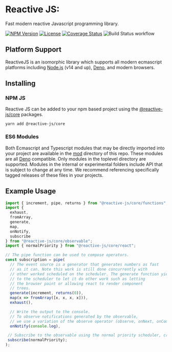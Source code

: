 # Reactive JS:

Fast modern reactive Javascript programming library.

[![NPM Version](https://img.shields.io/npm/v/@reactive-js/core.svg)](https://npmjs.com/package/@reactive-js/core) [![License](https://img.shields.io/npm/l/@reactive-js/core.svg)](https://npmjs.com/package/@reactive-js/core) [![Coverage Status](https://coveralls.io/repos/github/bordoley/reactive-js/badge.svg?branch=master)](https://coveralls.io/github/bordoley/reactive-js?branch=master) ![Build Status workflow](https://github.com/bordoley/reactive-js/actions/workflows/build-test/badge.svg)


## Platform Support

ReactiveJS is an isomorphic library which supports all modern ecmascript platforms including [Node.js](https://nodejs.org/) (v14 and up), [Deno](https://deno.land/), and modern browsers.

## Installing

### NPM JS

Reactive JS can be added to your npm based project using the [@reactive-js/core](https://www.npmjs.com/@reactive-js/core) packages.

```
yarn add @reactive-js/core
```

### ES6 Modules

Both Ecmascript and Typescript modules that may be directly imported into your project are available in the [mod](./mod) directory of this repo. These modules are all [Deno](https://deno.land/) compatible. Only modules in the toplevel directory are supported. Modules in the internal or experimental folders include API that is subject to change at any time. We recommend referencing specifically tagged releases of these files in your projects.

## Example Usage

```typescript
import { increment, pipe, returns } from "@reactive-js/core/functions";
import {
  exhaust,
  fromArray,
  generate,
  map,
  onNotify,
  subscribe
} from "@reactive-js/core/observable";
import { normalPriority } from "@reactive-js/core/react";

// The pipe function can be used to compose operators.
const subscription = pipe(
  // The event source is a generator that generates numbers as fast
  // as it can. Note this work is still done concurrently with
  // other worked scheduled on the scheduler. The generate function yields
  // to the scheduler to let it do other work such as letting
  // the browser paint or allowing react to render component
  // trees.
  generate(increment, returns(0)),
  map(x => fromArray([x, x, x, x])),
  exhaust(),

  // Write the output to the console.
  // To observe notifications generated by the observable,
  // we use a variation of the observe operator (observe, onNext, onComplete, onError)
  onNotify(console.log),

 // Subscribe to the observable using the normal priority scheduler, creating a subscription.
 subscribe(normalPriority);
);
```
